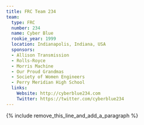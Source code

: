 ```yaml
---
title: FRC Team 234
team:
  type: FRC
  number: 234
  name: Cyber Blue
  rookie_year: 1999
  location: Indianapolis, Indiana, USA
  sponsors:
  - Allison Transmission
  - Rolls-Royce
  - Morris Machine
  - Our Proud Grandmas
  - Society of Women Engineers
  - Perry Meridian High School
  links:
    Website: http://cyberblue234.com
    Twitter: https://twitter.com/cyberblue234
---
```


{% include remove_this_line_and_add_a_paragraph %}